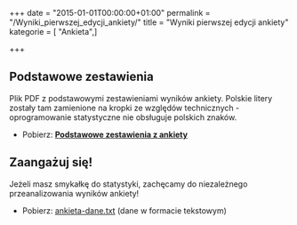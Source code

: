 +++
date = "2015-01-01T00:00:00+01:00"
permalink = "/Wyniki_pierwszej_edycji_ankiety/"
title = "Wyniki pierwszej edycji ankiety"
kategorie = [ "Ankieta",]

+++

Podstawowe zestawienia
----------------------

Plik PDF z podstawowymi zestawieniami wyników ankiety. Polskie litery zostały tam zamienione na kropki ze względów technicznych - oprogramowanie statystyczne nie obsługuje polskich znaków.

-   Pobierz: **[Podstawowe zestawienia z ankiety](/Media:ankieta-1-1.pdf "wikilink")**

Zaangażuj się!
--------------

Jeżeli masz smykałkę do statystyki, zachęcamy do niezależnego przeanalizowania wyników ankiety!

-   Pobierz: [ankieta-dane.txt](/Media:ankieta-dane.txt "wikilink") (dane w formacie tekstowym)
